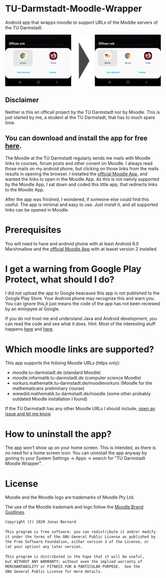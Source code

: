 # TU-Darmstadt-Moodle-Wrapper
Android app that wrapps moodle to support URLs of the Moddle servers of the TU Darmstadt.

![Screenshot to illustrate the app](img/screenshot_1.png)

## Disclaimer
Neither is this an officail project by the TU Darmstadt nor by Moodle. This is just started by me, a student at the TU Darmstadt, that has to much spare time.

## You can download and install the app for free [here](https://github.com/JonasBernard/TU-Darmstadt-Moodle-Wrapper/releases/download/v1.0/TU-Darmstadt-Moodle-Wrapper.apk).

The Moodle at the TU Darmstadt regularly sends me mails with Moodle links to courses, forum posts and other conent on Moodle. I always read those
mails on my android phone, but clicking on those links from the mails results in opening the browser. I installed the [official Moodle App](https://play.google.com/store/apps/details?id=com.moodle.moodlemobile&hl=de&gl=US), and wanted the links to open in the Moodle App.
As this is not nativly supported by the Moodle App, I sat down and coded this little app, that redirects links to the Moodle App.

After the app was finished, I wondered, if someone else could find this useful. The app is minimal and easy to use. Just install it, and all
supported links can be opened in Moodle.

# Prerequisites
You will need to have and android phone with at least Android 6.0 Marshmallow and the [official Moodle App](https://play.google.com/store/apps/details?id=com.moodle.moodlemobile&hl=de&gl=US) with at leaset version 2 installed.

# I get a warning from Google Play Protect, what should I do?
I did not upload the app to Google beacause this app is not published to the Google Play Store. Your Android phone may recognize this and warn you.
You  can ignore this,it just means the code of the app has not been reviewed by an emlopyee at Google.

If you do not trust me and understand Java and Android development, you can read the code and see what it does. Hint: 
Most of the interesting stuff happens [here](app/src/main/AndroidManifest.xml) and [here](app/src/main/java/de/jonasbernard/tudarmstadtmoodlewrapper/MainActivity.java).

# Which moodle links are supported?
This app supports the folloing Moodle URLs (https only):
- moodle.tu-darmstadt.de (standard Moodle)
- moodle.informatik.tu-darmstadt.de (computer science Moodle)
- vorkurs.mathematik.tu-darmstadt.de/moodlevorkurs (Moodle for the mathematicans preliminary course)
- wwwdid.mathematik.tu-darmstadt.de/moodle (some other probably outdated Moodle installation I found)

If the TU Darmstadt has any other Moodle URLs I should include, [open an issue and let me know](https://github.com/JonasBernard/TU-Darmstadt-Moodle-Wrapper/issues/new).

# How to uninstall the app?
The app won't show up on your home screen. This is intended, as there is no need for a home screen icon.
You can uninstall the app anyway by goning to your System Settings -> Apps -> search for "TU Darmstadt Moodle Wrapper".

# License
Moodle and the Moodle logo are trademarks of Moodle Pty Ltd.

The use of the Moodle trademark and logo follow the [Moodle Brand Guidlines](https://moodle.org/pluginfile.php/2840042/mod_page/content/23/Moodle%20Brand%20Style%20Guide.pdf).


    Copyright (C) 2020 Jonas Bernard

    This program is free software: you can redistribute it and/or modify
    it under the terms of the GNU General Public License as published by
    the Free Software Foundation, either version 3 of the License, or
    (at your option) any later version.

    This program is distributed in the hope that it will be useful,
    but WITHOUT ANY WARRANTY; without even the implied warranty of
    MERCHANTABILITY or FITNESS FOR A PARTICULAR PURPOSE.  See the
    GNU General Public License for more details.
